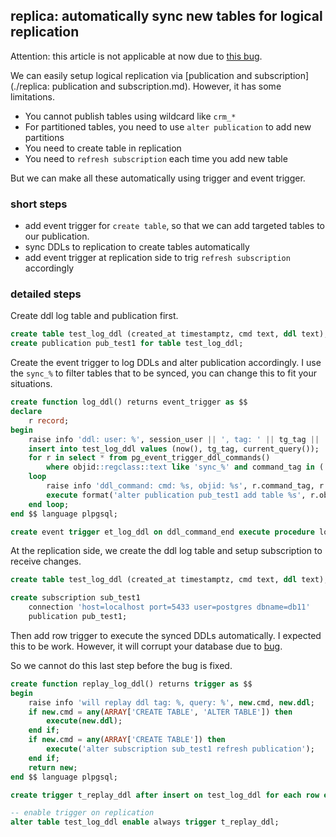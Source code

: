 

## replica: automatically sync new tables for logical replication

Attention: this article is not applicable at now due to
[this bug](https://www.postgresql.org/message-id/flat/CAMa1XUh7ZVnBzORqjJKYOv4_pDSDUCvELRbkF0VtW7pvDW9rZw%40mail.gmail.com).

We can easily setup logical replication via
 [publication and subscription](./replica: publication and subscription.md).
 However, it has some limitations.

- You cannot publish tables using wildcard like `crm_*`
- For partitioned tables, you need to use `alter publication` to add new partitions
- You need to create table in replication
- You need to `refresh subscription` each time you add new table

But we can make all these automatically using trigger and event trigger.

### short steps
- add event trigger for `create table`, so that we can add targeted tables to our publication.
- sync DDLs to replication to create tables automatically
- add event trigger at replication side to trig `refresh subscription` accordingly

### detailed steps
Create ddl log table and publication first.

```sql
create table test_log_ddl (created_at timestamptz, cmd text, ddl text);
create publication pub_test1 for table test_log_ddl;
```

Create the event trigger to log DDLs and alter publication accordingly. I use the `sync_%`
 to filter tables that to be synced, you can change this to fit your situations.

```sql
create function log_ddl() returns event_trigger as $$
declare
    r record;
begin
    raise info 'ddl: user: %', session_user || ', tag: ' || tg_tag || ', query: ' || current_query();
    insert into test_log_ddl values (now(), tg_tag, current_query());
    for r in select * from pg_event_trigger_ddl_commands()
        where objid::regclass::text like 'sync_%' and command_tag in ('CREATE TABLE')
    loop
        raise info 'ddl_command: cmd: %s, objid: %s', r.command_tag, r.objid::regclass::text;
        execute format('alter publication pub_test1 add table %s', r.objid::regclass::text);
    end loop;
end $$ language plpgsql;

create event trigger et_log_ddl on ddl_command_end execute procedure log_ddl();
```

At the replication side, we create the ddl log table and setup subscription to receive changes.

```sql
create table test_log_ddl (created_at timestamptz, cmd text, ddl text);

create subscription sub_test1
    connection 'host=localhost port=5433 user=postgres dbname=db11'
    publication pub_test1;
```

Then add row trigger to execute the synced DDLs automatically. I expected this to be
 work. However, it will corrupt your database due to
 [bug](https://www.postgresql.org/message-id/flat/CAMa1XUh7ZVnBzORqjJKYOv4_pDSDUCvELRbkF0VtW7pvDW9rZw%40mail.gmail.com).

So we cannot do this last step before the bug is fixed.

```sql
create function replay_log_ddl() returns trigger as $$
begin
    raise info 'will replay ddl tag: %, query: %', new.cmd, new.ddl;
    if new.cmd = any(ARRAY['CREATE TABLE', 'ALTER TABLE']) then
        execute(new.ddl);
    end if;
    if new.cmd = any(ARRAY['CREATE TABLE']) then
        execute('alter subscription sub_test1 refresh publication');
    end if;
    return new;
end $$ language plpgsql;

create trigger t_replay_ddl after insert on test_log_ddl for each row execute procedure replay_log_ddl();

-- enable trigger on replication
alter table test_log_ddl enable always trigger t_replay_ddl;
```
